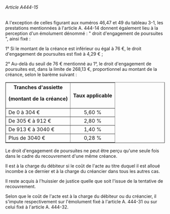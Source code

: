 ###### Article A444-15

A l'exception de celles figurant aux numéros 46,47 et 49 du tableau 3-1, les prestations mentionnées à l'article A. 444-14 donnent également lieu à la perception d'un émolument dénommé : " droit d'engagement de poursuites ", ainsi fixé :

1° Si le montant de la créance est inférieur ou égal à 76 €, le droit d'engagement de poursuites est fixé à 4,29 € ;

2° Au-delà du seuil de 76 € mentionné au 1°, le droit d'engagement de poursuites est, dans la limite de 268,13 €, proportionnel au montant de la créance, selon le barème suivant :

<center></center>

<table border="1"><tbody>
 <tr>
  <th>Tranches d'assiette

(montant de la créance)</th>
  <th>Taux applicable</th>
 </tr>
 <tr>
  <td>De 0 à 304 €</td>
  <td align="center">5,60 %</td>
 </tr>
 <tr>
  <td>De 305 € à 912 €</td>
  <td align="center">2,80 %</td>
 </tr>
 <tr>
  <td>De 913 € à 3040 €</td>
  <td align="center">1,40 %</td>
 </tr>
 <tr>
  <td>Plus de 3040 €</td>
  <td align="center">0,28 %</td>
 </tr>
</tbody></table>

Le droit d'engagement de poursuites ne peut être perçu qu'une seule fois dans le cadre du recouvrement d'une même créance.

Il est à la charge du débiteur si le coût de l'acte au titre duquel il est alloué incombe à ce dernier et à la charge du créancier dans tous les autres cas.

Il reste acquis à l'huissier de justice quelle que soit l'issue de la tentative de recouvrement.

Selon que le coût de l'acte est à la charge du débiteur ou du créancier, il s'impute respectivement sur l'émolument fixé à l'article A. 444-31 ou sur celui fixé à l'article A. 444-32.

